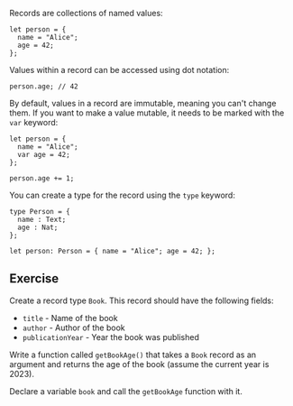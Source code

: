Records are collections of named values:

```motoko
let person = {
  name = "Alice";
  age = 42;
};
```

Values within a record can be accessed using dot notation:

```motoko
person.age; // 42
```

By default, values in a record are immutable, meaning you can't change them. If you want to make a value mutable, it needs to be marked with the `var` keyword:

```motoko
let person = {
  name = "Alice";
  var age = 42;
};

person.age += 1;
```

You can create a type for the record using the `type` keyword:

```motoko
type Person = {
  name : Text;
  age : Nat;
};

let person: Person = { name = "Alice"; age = 42; };
```

## Exercise

Create a record type `Book`. This record should have the following fields:

- `title` - Name of the book
- `author` - Author of the book
- `publicationYear` - Year the book was published

Write a function called `getBookAge()` that takes a `Book` record as an argument and returns the age of the book (assume the current year is 2023).

Declare a variable `book` and call the `getBookAge` function with it.
